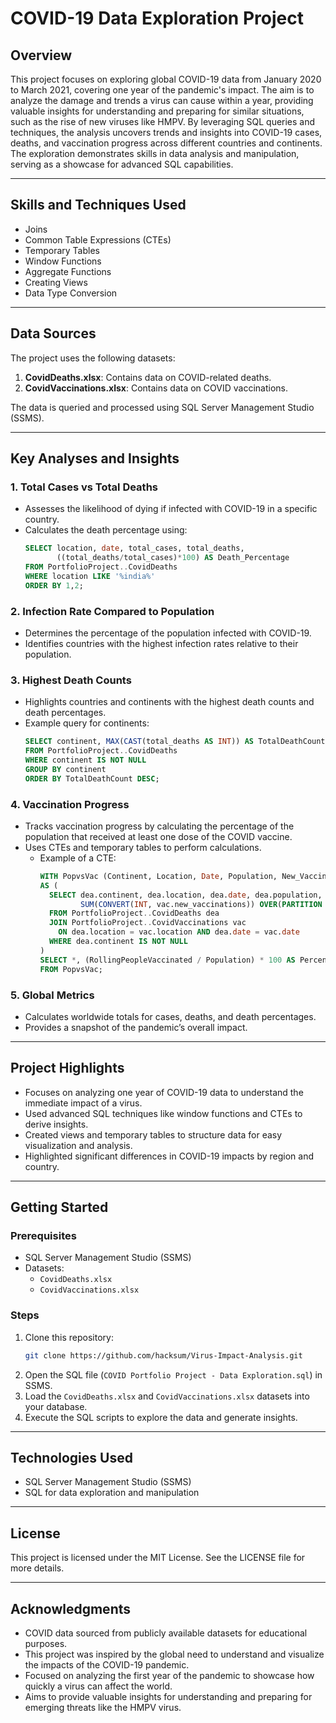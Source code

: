 # COVID-19 Data Exploration Project

## Overview
This project focuses on exploring global COVID-19 data from January 2020 to March 2021, covering one year of the pandemic's impact. The aim is to analyze the damage and trends a virus can cause within a year, providing valuable insights for understanding and preparing for similar situations, such as the rise of new viruses like HMPV. By leveraging SQL queries and techniques, the analysis uncovers trends and insights into COVID-19 cases, deaths, and vaccination progress across different countries and continents. The exploration demonstrates skills in data analysis and manipulation, serving as a showcase for advanced SQL capabilities.

---

## Skills and Techniques Used
- Joins
- Common Table Expressions (CTEs)
- Temporary Tables
- Window Functions
- Aggregate Functions
- Creating Views
- Data Type Conversion

---

## Data Sources
The project uses the following datasets:
1. **CovidDeaths.xlsx**: Contains data on COVID-related deaths.
2. **CovidVaccinations.xlsx**: Contains data on COVID vaccinations.

The data is queried and processed using SQL Server Management Studio (SSMS).

---

## Key Analyses and Insights

### 1. **Total Cases vs Total Deaths**
- Assesses the likelihood of dying if infected with COVID-19 in a specific country.
- Calculates the death percentage using:
  ```sql
  SELECT location, date, total_cases, total_deaths,
         ((total_deaths/total_cases)*100) AS Death_Percentage
  FROM PortfolioProject..CovidDeaths
  WHERE location LIKE '%india%'
  ORDER BY 1,2;
  ```

### 2. **Infection Rate Compared to Population**
- Determines the percentage of the population infected with COVID-19.
- Identifies countries with the highest infection rates relative to their population.

### 3. **Highest Death Counts**
- Highlights countries and continents with the highest death counts and death percentages.
- Example query for continents:
  ```sql
  SELECT continent, MAX(CAST(total_deaths AS INT)) AS TotalDeathCount
  FROM PortfolioProject..CovidDeaths
  WHERE continent IS NOT NULL
  GROUP BY continent
  ORDER BY TotalDeathCount DESC;
  ```

### 4. **Vaccination Progress**
- Tracks vaccination progress by calculating the percentage of the population that received at least one dose of the COVID vaccine.
- Uses CTEs and temporary tables to perform calculations.
  - Example of a CTE:
    ```sql
    WITH PopvsVac (Continent, Location, Date, Population, New_Vaccinations, RollingPeopleVaccinated)
    AS (
      SELECT dea.continent, dea.location, dea.date, dea.population, vac.new_vaccinations,
             SUM(CONVERT(INT, vac.new_vaccinations)) OVER(PARTITION BY dea.location ORDER BY dea.location, dea.date) AS RollingPeopleVaccinated
      FROM PortfolioProject..CovidDeaths dea
      JOIN PortfolioProject..CovidVaccinations vac
        ON dea.location = vac.location AND dea.date = vac.date
      WHERE dea.continent IS NOT NULL
    )
    SELECT *, (RollingPeopleVaccinated / Population) * 100 AS PercentPopulationVaccinated
    FROM PopvsVac;
    ```

### 5. **Global Metrics**
- Calculates worldwide totals for cases, deaths, and death percentages.
- Provides a snapshot of the pandemic’s overall impact.

---

## Project Highlights
- Focuses on analyzing one year of COVID-19 data to understand the immediate impact of a virus.
- Used advanced SQL techniques like window functions and CTEs to derive insights.
- Created views and temporary tables to structure data for easy visualization and analysis.
- Highlighted significant differences in COVID-19 impacts by region and country.

---

## Getting Started

### Prerequisites
- SQL Server Management Studio (SSMS)
- Datasets:
  - `CovidDeaths.xlsx`
  - `CovidVaccinations.xlsx`

### Steps
1. Clone this repository:
   ```bash
   git clone https://github.com/hacksum/Virus-Impact-Analysis.git
   ```
2. Open the SQL file (`COVID Portfolio Project - Data Exploration.sql`) in SSMS.
3. Load the `CovidDeaths.xlsx` and `CovidVaccinations.xlsx` datasets into your database.
4. Execute the SQL scripts to explore the data and generate insights.

---

## Technologies Used
- SQL Server Management Studio (SSMS)
- SQL for data exploration and manipulation

---

## License
This project is licensed under the MIT License. See the LICENSE file for more details.

---

## Acknowledgments
- COVID data sourced from publicly available datasets for educational purposes.
- This project was inspired by the global need to understand and visualize the impacts of the COVID-19 pandemic.
- Focused on analyzing the first year of the pandemic to showcase how quickly a virus can affect the world.
- Aims to provide valuable insights for understanding and preparing for emerging threats like the HMPV virus.
